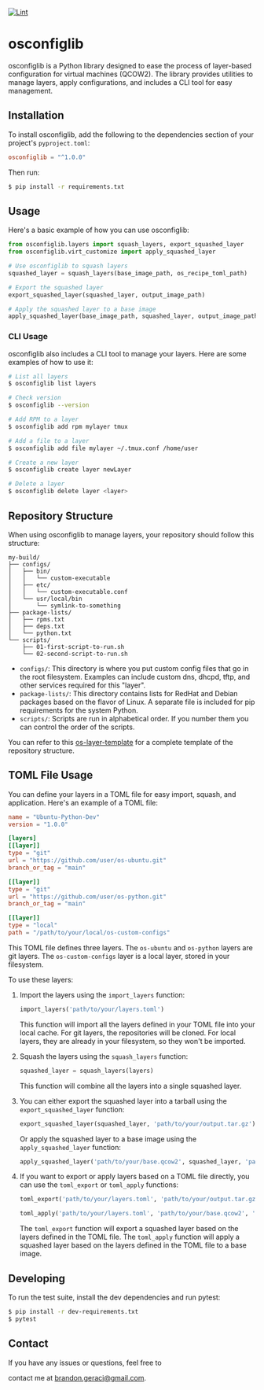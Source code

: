 [![Lint](https://github.com/brandonrc/osconfiglib/actions/workflows/lint.yml/badge.svg)](https://github.com/brandonrc/osconfiglib/actions/workflows/lint.yml)

# osconfiglib

osconfiglib is a Python library designed to ease the process of layer-based configuration for virtual machines (QCOW2). The library provides utilities to manage layers, apply configurations, and includes a CLI tool for easy management.

## Installation

To install osconfiglib, add the following to the dependencies section of your project's `pyproject.toml`:

```toml
osconfiglib = "^1.0.0"
```

Then run:

```bash
$ pip install -r requirements.txt
```

## Usage

Here's a basic example of how you can use osconfiglib:

```python
from osconfiglib.layers import squash_layers, export_squashed_layer
from osconfiglib.virt_customize import apply_squashed_layer

# Use osconfiglib to squash layers
squashed_layer = squash_layers(base_image_path, os_recipe_toml_path)

# Export the squashed layer
export_squashed_layer(squashed_layer, output_image_path)

# Apply the squashed layer to a base image
apply_squashed_layer(base_image_path, squashed_layer, output_image_path, python_version="python3")
```

### CLI Usage

osconfiglib also includes a CLI tool to manage your layers. Here are some examples of how to use it:

```bash
# List all layers
$ osconfiglib list layers

# Check version
$ osconfiglib --version

# Add RPM to a layer
$ osconfiglib add rpm mylayer tmux

# Add a file to a layer
$ osconfiglib add file mylayer ~/.tmux.conf /home/user

# Create a new layer
$ osconfiglib create layer newLayer

# Delete a layer
$ osconfiglib delete layer <layer>
```

## Repository Structure

When using osconfiglib to manage layers, your repository should follow this structure:

```
my-build/
├── configs/
│   ├── bin/
│   │   └── custom-executable
│   ├── etc/
│   │   └── custom-executable.conf
│   └── usr/local/bin
│       └── symlink-to-something
├── package-lists/
│   ├── rpms.txt
│   ├── deps.txt
│   └── python.txt
└── scripts/
    ├── 01-first-script-to-run.sh
    └── 02-second-script-to-run.sh
```

- `configs/`: This directory is where you put custom config files that go in the root filesystem. Examples can include custom dns, dhcpd, tftp, and other services required for this "layer".
- `package-lists/`: This directory contains lists for RedHat and Debian packages based on the flavor of Linux. A separate file is included for pip requirements for the system Python.
- `scripts/`: Scripts are run in alphabetical order. If you number them you can control the order of the scripts.

You can refer to this [os-layer-template](https://github.com/brandonrc/os-layer-template) for a complete template of the repository structure.



## TOML File Usage

You can define your layers in a TOML file for easy import, squash, and application. Here's an example of a TOML file:

```toml
name = "Ubuntu-Python-Dev"
version = "1.0.0"

[layers]
[[layer]]
type = "git"
url = "https://github.com/user/os-ubuntu.git"
branch_or_tag = "main"

[[layer]]
type = "git"
url = "https://github.com/user/os-python.git"
branch_or_tag = "main"

[[layer]]
type = "local"
path = "/path/to/your/local/os-custom-configs"
```

This TOML file defines three layers. The `os-ubuntu` and `os-python` layers are git layers. The `os-custom-configs` layer is a local layer, stored in your filesystem.

To use these layers:

1. Import the layers using the `import_layers` function:

   ```python
   import_layers('path/to/your/layers.toml')
   ```

   This function will import all the layers defined in your TOML file into your local cache. For git layers, the repositories will be cloned. For local layers, they are already in your filesystem, so they won't be imported.

2. Squash the layers using the `squash_layers` function:

   ```python
   squashed_layer = squash_layers(layers)
   ```

   This function will combine all the layers into a single squashed layer.

3. You can either export the squashed layer into a tarball using the `export_squashed_layer` function:

   ```python
   export_squashed_layer(squashed_layer, 'path/to/your/output.tar.gz')
   ```

   Or apply the squashed layer to a base image using the `apply_squashed_layer` function:

   ```python
   apply_squashed_layer('path/to/your/base.qcow2', squashed_layer, 'path/to/your/output.qcow2')
   ```

4. If you want to export or apply layers based on a TOML file directly, you can use the `toml_export` or `toml_apply` functions:

   ```python
   toml_export('path/to/your/layers.toml', 'path/to/your/output.tar.gz')
   ```

   ```python
   toml_apply('path/to/your/layers.toml', 'path/to/your/base.qcow2', 'path/to/your/output.qcow2')
   ```

   The `toml_export` function will export a squashed layer based on the layers defined in the TOML file. The `toml_apply` function will apply a squashed layer based on the layers defined in the TOML file to a base image.



## Developing

To run the test suite, install the dev dependencies and run pytest:

```bash
$ pip install -r dev-requirements.txt
$ pytest
```

## Contact

If you have any issues or questions, feel free to

 contact me at brandon.geraci@gmail.com.
